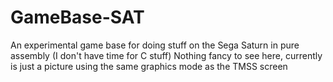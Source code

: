 # GameBase-SAT

An experimental game base for doing stuff on the Sega Saturn in pure assembly (I don't have time for C stuff)
Nothing fancy to see here, currently is just a picture using the same graphics mode as the TMSS screen
